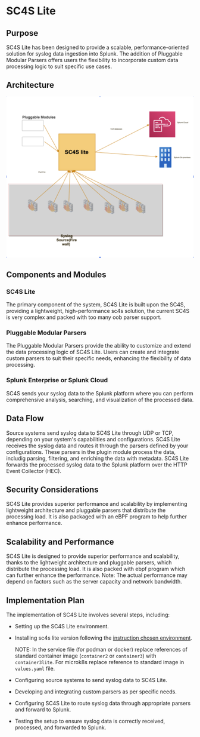 # SC4S Lite
## Purpose
SC4S Lite has been designed to provide a scalable, performance-oriented solution for syslog data ingestion into Splunk. 
The addition of Pluggable Modular Parsers offers users the flexibility to incorporate custom data processing logic to suit specific use cases.
## Architecture
![architecture diagram](sc4slite_arch_diag.png)

## Components and Modules

### SC4S Lite
The primary component of the system, SC4S Lite is built upon the SC4S, providing a lightweight, high-performance sc4s  solution, the current SC4S is very complex and packed with too many oob parser support.

### Pluggable Modular Parsers
The Pluggable Modular Parsers provide the ability to customize and extend the data processing logic of SC4S Lite. Users can create and integrate custom parsers to suit their specific needs, enhancing the flexibility of data processing.

### Splunk Enterprise or Splunk Cloud
SC4S sends your syslog data to the Splunk platform where you can perform comprehensive analysis, searching, and visualization of the processed data.

##  Data Flow
Source systems send syslog data to SC4S Lite through UDP or TCP, depending on your system's capabilities and configurations.
SC4S Lite receives the syslog data and routes it through the parsers defined by your configurations. These parsers in the plugin module process the data, includig parsing, filtering, and enriching the data with metadata.
SC4S Lite forwards the processed syslog data to the Splunk platform over the HTTP Event Collector (HEC).

## Security Considerations
SC4S Lite provides superior performance and scalability by implementing lightweight architecture and pluggable parsers that distribute the processing load. It is also packaged with an eBPF program to help further enhance performance.

## Scalability and Performance
SC4S Lite is designed to provide superior performance and scalability, thanks to the lightweight architecture and pluggable parsers, which distribute the processing load. It is also packed with ebpf program which can further enhance the performance.
Note: The actual performance may depend on factors such as the server capacity and network bandwidth.

## Implementation Plan
The implementation of SC4S Lite involves several steps, including:


- Setting up the SC4S Lite environment.
- Installing sc4s lite version following the [instruction chosen environment](./gettingstarted/). 

  NOTE: In the service file (for podman or docker) replace references of standard container image (`container2` or `container3`) with `container3lite`. For microk8s replace reference to standard image in `values.yaml` file.
- Configuring source systems to send syslog data to SC4S Lite.
- Developing and integrating custom parsers as per specific needs.
- Configuring SC4S Lite to route syslog data through appropriate parsers and forward to Splunk.
- Testing the setup to ensure syslog data is correctly received, processed, and forwarded to Splunk.
